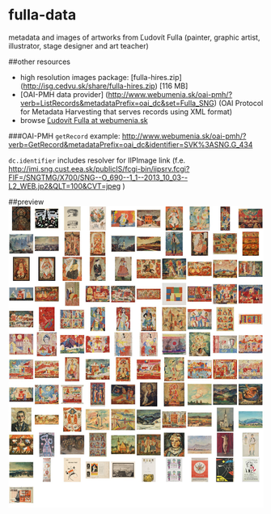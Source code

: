 fulla-data
============

metadata and images of artworks from Ľudovít Fulla (painter, graphic artist, illustrator, stage designer and art teacher)

##other resources


* high resolution images package: [fulla-hires.zip] (http://isg.cedvu.sk/share/fulla-hires.zip) [116 MB]
* [OAI-PMH data provider] (http://www.webumenia.sk/oai-pmh/?verb=ListRecords&metadataPrefix=oai_dc&set=Fulla_SNG) (OAI Protocol for Metadata Harvesting that serves records using XML format)
* browse [Ľudovít Fulla at webumenia.sk](http://www.webumenia.sk/web/guest/search/-/simpleSearch/query=%22%C4%BDudov%C3%ADt+Fulla%22&autocomplete=true)

###OAI-PMH
`getRecord` example: 
http://www.webumenia.sk/oai-pmh/?verb=GetRecord&metadataPrefix=oai_dc&identifier=SVK%3ASNG.G_434

`dc.identifier` includes resolver for IIPImage link (f.e. http://imi.sng.cust.eea.sk/publicIS/fcgi-bin/iipsrv.fcgi?FIF=/SNGTMG/X700/SNG--O_690--1_1--2013_10_03--L2_WEB.jp2&QLT=100&CVT=jpeg )

##preview
![Ľudovít Fulla](/jpg-nahlady/_nahlady.jpg?raw=true)
